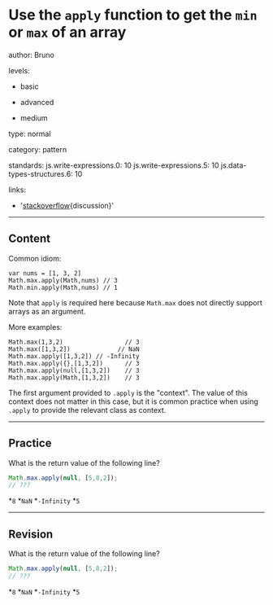 # Use the `apply` function to get the `min` or `max` of an array
author: Bruno

levels:

  - basic

  - advanced

  - medium

type: normal

category: pattern

standards:
  js.write-expressions.0: 10
  js.write-expressions.5: 10
  js.data-types-structures.6: 10

links:

  - '[stackoverflow](http://stackoverflow.com/questions/21255138){discussion}'

---
## Content

Common idiom:

```
var nums = [1, 3, 2]
Math.max.apply(Math,nums) // 3
Math.min.apply(Math,nums) // 1
```

Note that `apply` is required here because `Math.max` does not directly support arrays as an argument.

More examples:

```
Math.max(1,3,2)                 // 3
Math.max([1,3,2])             // NaN
Math.max.apply([1,3,2]) // -Infinity
Math.max.apply({},[1,3,2])      // 3
Math.max.apply(null,[1,3,2])    // 3
Math.max.apply(Math,[1,3,2])    // 3

```

The first argument provided to `.apply` is the "context". The value of this context does not matter in this case, but it is common practice when using `.apply`
to provide the relevant class as context.

---
## Practice

What is the return value of the following line?
```javascript
Math.max.apply(null, [5,8,2]);
// ???
```

*`8`
*`NaN`
*`-Infinity`
*`5`

---
## Revision

What is the return value of the following line?
```javascript
Math.max.apply(null, [5,8,2]);
// ???
```

*`8`
*`NaN`
*`-Infinity`
*`5`
